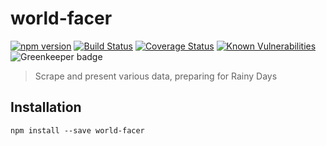 # world-facer

[![npm version](https://img.shields.io/npm/v/world-facer.svg)](https://www.npmjs.com/package/world-facer) [![Build Status](https://travis-ci.com/delucis/world-facer.svg?branch=master)](https://travis-ci.com/delucis/world-facer) [![Coverage Status](https://coveralls.io/repos/github/delucis/world-facer/badge.svg?branch=master)](https://coveralls.io/github/delucis/world-facer?branch=master) [![Known Vulnerabilities](https://snyk.io/test/npm/world-facer/badge.svg)](https://snyk.io/test/npm/world-facer) ![Greenkeeper badge](https://badges.greenkeeper.io/delucis/world-facer.svg)

> Scrape and present various data, preparing for Rainy Days

## Installation

```
npm install --save world-facer
```
